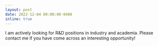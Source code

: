 ```yaml
---
layout: post
date: 2022-12-04 00:00:00-0400
inline: true
---
```


I am actively looking for R&D positions in industry and academia. Please contact me if you have come across an interesting opportunity!